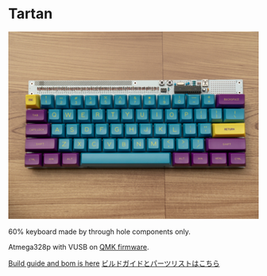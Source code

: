 Tartan
================================

![tartan](doc/img/tartan.jpg)

60% keyboard made by through hole components only. 

Atmega328p with VUSB on [QMK firmware](https://github.com/qmk/qmk_firmware).

[Build guide and bom is here](./doc)
[ビルドガイドとパーツリストはこちら](./doc)
